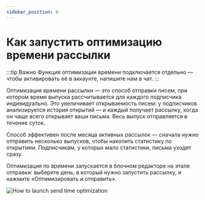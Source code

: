 ```yaml
---
sidebar_position: 6
---
```


# Как запустить оптимизацию времени рассылки

:::tip Важно
Функция оптимизации времени подключается отдельно — чтобы активировать её в аккаунте, напишите нам в чат.
:::

Оптимизация времени рассылки — это способ отправки писем, при котором время выпуска рассчитывается для каждого подписчика индивидуально. Это увеличивает открываемость писем: у подписчиков анализируется история открытий — и каждый получает рассылку, когда он чаще всего открывает ваши письма. Весь выпуск отправляется в течение суток.

Способ эффективен после месяца активных рассылок — сначала нужно отправить несколько выпусков, чтобы накопить статистику по открытиям. Подписчикам, у которых мало статистики, письма уходят сразу.

Оптимизация по времени запускается в блочном редакторе на этапе отправки: выберите день, в который нужно запустить рассылку, и нажмите «Оптимизировать и отправить».

![How to launch send time optimization](/img/email-campaigns/create-your-campaign/send-time-optimization/how-to-launch-send-time-optimization.gif) <br/>
